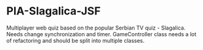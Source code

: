 # PIA-Slagalica-JSF

Multiplayer web quiz based on the popular Serbian TV quiz - Slagalica.
Needs change synchronization and timer. GameController class needs a lot of refactoring  and should be split into multiple classes.
